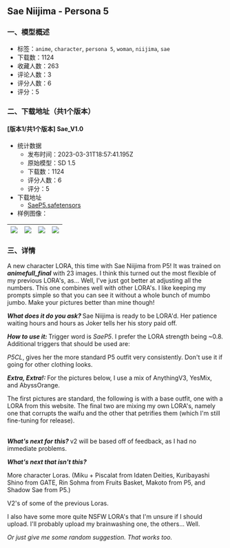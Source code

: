 ## Sae Niijima - Persona 5
### 一、模型概述

- 标签：`anime`, `character`, `persona 5`, `woman`, `niijima`, `sae`
- 下载数：1124
- 收藏人数：263
- 评论人数：3
- 评分人数：6
- 评分：5

### 二、下载地址（共1个版本）

#### [版本1/共1个版本] Sae_V1.0

- 统计数据
  - 发布时间：2023-03-31T18:57:41.195Z
  - 原始模型：SD 1.5
  - 下载数：1124
  - 评分人数：6
  - 评分：5
- 下载地址
  - [SaeP5.safetensors](https://civitai.com/api/download/models/32656)
- 样例图像：

| <img src="https://image.civitai.com/xG1nkqKTMzGDvpLrqFT7WA/ec3f0848-5d29-4bea-430d-2e0b4cf6a900/width=450/372099.jpeg" /> | <img src="https://image.civitai.com/xG1nkqKTMzGDvpLrqFT7WA/696c1f7c-fe1f-4053-919d-2c0cfde27b00/width=450/372092.jpeg" /> | <img src="https://image.civitai.com/xG1nkqKTMzGDvpLrqFT7WA/05b9b061-aa62-4001-111b-1ab5ed48e100/width=450/372098.jpeg" /> | <img src="https://image.civitai.com/xG1nkqKTMzGDvpLrqFT7WA/f17ebdc8-ac80-4c5a-8a27-75bc98bfb300/width=450/372097.jpeg" /> |
| ---- | ---- | ---- | ---- |


### 三、详情
<p>A new character LORA, this time with Sae Niijima from P5! It was trained on <strong><em>animefull_final</em></strong> with 23 images. I think this turned out the most flexible of my previous LORA's, as... Well, I've just got better at adjusting all the numbers. This one combines well with other LORA's.  I like keeping my prompts simple so that you can see it without a whole bunch of mumbo jumbo.  Make your pictures better than mine though!</p><p></p><p><strong><em>What does it do you ask? </em></strong>Sae Niijima is ready to be LORA'd. Her patience waiting hours and hours as Joker tells her his story paid off.</p><p></p><p><strong><em>How to use it: </em></strong>Trigger word is <em>SaeP5</em>. I prefer the LORA strength being ~0.8. Additional triggers that should be used are:</p><p><em>P5CL</em>, gives her the more standard P5 outfit very consistently. Don't use it if going for other clothing looks.</p><p></p><p><strong><em>Extra, Extra!: </em></strong>For the pictures below, I use a mix of AnythingV3, YesMix, and AbyssOrange.</p><p></p><p>The first pictures are standard, the following is with a base outfit, one with a LORA from this website. The final two are mixing my own LORA's, namely one that corrupts the waifu and the other that petrifies them (which I'm still fine-tuning for release).</p><p><br /><strong><em>What's next for this? </em></strong>v2 will be based off of feedback, as I had no immediate problems.</p><p></p><p><strong><em>What's next that isn't this?</em></strong></p><p>More character Loras. (Miku + Piscalat from Idaten Deities, Kuribayashi Shino from GATE, Rin Sohma from Fruits Basket, Makoto from P5, and Shadow Sae from P5.)</p><p>V2's of some of the previous Loras.</p><p>I also have some more quite NSFW LORA's that I'm unsure if I should upload. I'll probably upload my brainwashing one, the others... Well.</p><p><em>Or just give me some random suggestion. That works too.</em></p>